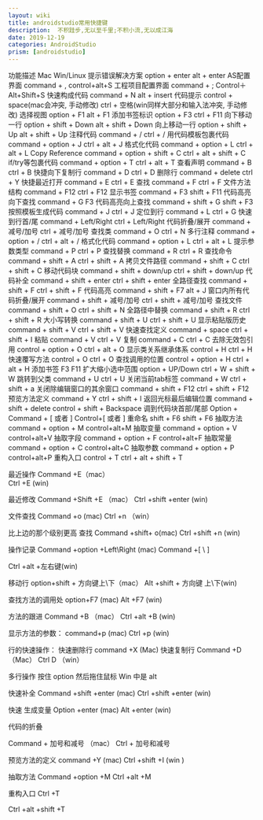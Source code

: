 ```yaml
---
layout: wiki
title: androidstudio常用快捷键
description:  不积跬步,无以至千里;不积小流,无以成江海
date: 2019-12-19
categories: AndroidStudio
prism: [androidstudio]
---
```



功能描述	                     Mac	                      Win/Linux
提示错误解决方案            option + enter  	               alt + enter
AS配置界面	            command + ,	                         control+alt+S
工程项目配置界面           command + ; 	                     Control＋Alt+Shift+S
快速构成代码	            command + N	                      alt + insert
代码提示	             control + space(mac会冲突, 手动修改)	ctrl + 空格(win同样大部分和输入法冲突, 手动修改)
选择视图	             option + F1	alt + F1
添加书签标识	            option + F3	ctrl + F11
向下移动一行	            option + shift + Down	alt + shift + Down
向上移动一行	    	    option + shift + Up	alt + shift + Up
注释代码	    	        command + /	ctrl + /
用代码模板包裹代码	    	command + option + J	ctrl + alt + J
格式化代码	    	command + option + L	ctrl + alt + L
Copy Reference	 	command + option + shift + C	ctrl + alt + shift + C
if/try等包裹代码	 	command + option + T	ctrl + alt + T
查看声明	 	        command + B	ctrl + B
快捷向下复制行	 	command + D	ctrl + D
删除行	 	        command + delete	ctrl + Y
快捷最近打开	    	command + E	ctrl + E
查找 	            command + F	ctrl + F
文件方法结构	    	command + F12	ctrl + F12
显示书签	 	        command + F3	shift + F11
代码高亮向下查找	     command + G	F3
代码高亮向上查找	     command + shift + G	shift + F3
按照模板生成代码	     command + J	ctrl + J
定位到行	            command + L	ctrl + G
快速到行首/尾         command + Left/Right	ctrl + Left/Right
代码折叠/展开	 	    command + 减号/加号	ctrl + 减号/加号
查找类	    	    command + O	ctrl + N
多行注释	    	    command + option + /	ctrl + alt + /
格式化代码	    	command + option + L	ctrl + alt + L
提示参数类型	        command + P	ctrl + P
查找替换	             command + R	ctrl + R
查找命令	    	    command + shift + A	ctrl + shift + A
拷贝文件路径  	    command + shift + C	ctrl + shift + C
移动代码块	         command + shift + down/up	ctrl + shift + down/up
代码补全	             command + shift + enter	ctrl + shift + enter
全路径查找	                     command + shift + F	ctrl + shift + F
代码高亮	                        command + shift + F7	alt + J
窗口内所有代码折叠/展开             command + shift + 减号/加号	ctrl + shift + 减号/加号
查找文件    	                    command + shift + O	ctrl + shift + N
全路径中替换	    	            command + shift + R	ctrl + shift + R
大小写转换	                    command + shift + U	ctrl + shift + U
显示粘贴版历史	    	        command + shift + V	ctrl + shift + V
快速查找定义	        	        command + space	ctrl + shift + I
粘贴		                        command + V	ctrl + V
复制                      	    command + C	ctrl + C
去除无效包引用		            control + option + O	ctrl + alt + O
显示类关系继承体系		            control + H	ctrl + H
快速覆写方法	                    control + O	ctrl + O
查找调用的位置		            control + option + H	ctrl + alt + H
添加书签	    	                F3	F11
扩大缩小选中范围	        	    option + UP/Down	ctrl + W + shift + W
跳转到父类	    	            command + U	ctrl + U
关闭当前tab标签	    	        command + W	ctrl + shift + a
关闭除编辑窗口的其余窗口	    	command + shift + F12	ctrl + shift + F12
预览方法定义	    	            command + Y	ctrl + shift + I
返回光标最后编辑位置	    	    command + shift + delete	control + shift + Backspace
调到代码块首部/尾部	        	Option + Command + [ 或者 ]	Control+[ 或者 ]
重命名	                        shift + F6	shift + F6
抽取方法	    	                command + option + M	control+alt+M
抽取变量	                    	command + option + V	control+alt+V
抽取字段	                        command + option + F	control+alt+F
抽取常量	    	                command + option + C	control+alt+C
抽取参数	    	                command + option + P	control+alt+P
重构入口	                        control + T	ctrl + alt + shift + T

最近操作
Command +E（mac）    
Ctrl +E   (win)

最近修改
Command +Shift +E  （mac）
Ctrl +shift +enter (win)

文件查找
Command +o (mac)
Ctrl +n （win）

比上边的那个级别更高 查找
Command +shift+ o(mac)
Ctrl +shift +n (win)

操作记录
Command +option +Left\Right    (mac)
Command +[   \ ]

Ctrl +alt     +左右键(win)  


移动行 
option+shift +  方向键上\下（mac）
Alt +shift + 方向键 上\下(win)

查找方法的调用处
option+F7   (mac)
Alt +F7   (win)

方法的跟进
Command +B  （mac）
Ctrl +alt +B (win)



显示方法的参数：
command+p (mac)
Ctrl +p    (win)

行的快速操作：
快速删除行  command +X  (Mac)
快速复制行  Command +D （Mac）
                    Ctrl D （win）


多行操作
按住 option    然后拖住鼠标
Win 中是  alt


快速补全
Command +shift +enter  (mac)
Ctrl +shift +enter  (win)


快速 生成变量
Option +enter (mac)
Alt +enter (win)



代码的折叠

Command +  加号和减号 （mac）
Ctrl + 加号和减号


预览方法的定义
command +Y  (mac)
Ctrl +shift +I   (win )


抽取方法 
Command +option +M 
Ctrl +alt +M

重构入口
Ctrl +T 

Ctrl +alt +shift  +T


